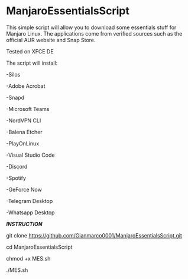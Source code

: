 # ManjaroEssentialsScript

This simple script will allow you to download some essentials stuff for Manjaro Linux. 
The applications come from verified sources such as the official AUR website and Snap Store.

Tested on XFCE DE

The script will install:

-Silos                              

-Adobe Acrobat 

-Snapd                              

-Microsoft Teams

-NordVPN CLI                        

-Balena Etcher

-PlayOnLinux                        

-Visual Studio Code

-Discord                            

-Spotify

-GeForce Now                        

-Telegram Desktop

-Whatsapp Desktop

***************INSTRUCTION***************

git clone https://github.com/Gianmarco0001/ManjaroEssentialsScript.git

cd ManjaroEssentialsScript

chmod +x MES.sh 

./MES.sh
